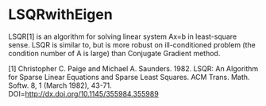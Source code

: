 # LSQRwithEigen

LSQR[1] is an algorithm for solving linear system Ax=b in least-square sense. LSQR is similar to, but is more robust on ill-conditioned problem (the condition number of A is large) than Conjugate Gradient method. 


[1] Christopher C. Paige and Michael A. Saunders. 1982. LSQR: An Algorithm for Sparse Linear Equations and Sparse Least Squares. ACM Trans. Math. Softw. 8, 1 (March 1982), 43-71. DOI=http://dx.doi.org/10.1145/355984.355989
